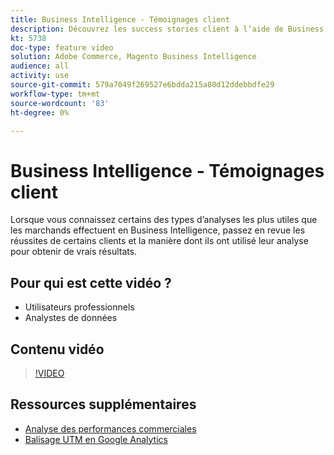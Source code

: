 ```yaml
---
title: Business Intelligence - Témoignages client
description: Découvrez les success stories client à l’aide de Business Intelligence.
kt: 5738
doc-type: feature video
solution: Adobe Commerce, Magento Business Intelligence
audience: all
activity: use
source-git-commit: 579a7049f269527e6bdda215a80d12ddebbdfe29
workflow-type: tm+mt
source-wordcount: '83'
ht-degree: 0%

---
```



# Business Intelligence - Témoignages client

Lorsque vous connaissez certains des types d’analyses les plus utiles que les marchands effectuent en Business Intelligence, passez en revue les réussites de certains clients et la manière dont ils ont utilisé leur analyse pour obtenir de vrais résultats.

## Pour qui est cette vidéo ?

- Utilisateurs professionnels
- Analystes de données

## Contenu vidéo

>[!VIDEO](https://video.tv.adobe.com/v/35992?quality=12&learn=on)

## Ressources supplémentaires

- [Analyse des performances commerciales](https://docs.magento.com/mbi/data-analyst/analysis/bus-perf-analysis.html)
- [Balisage UTM en Google Analytics](https://docs.magento.com/mbi/best-practices/utm-tagging-google.html)
